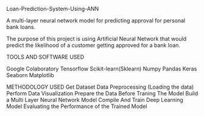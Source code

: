 Loan-Prediction-System-Using-ANN

A multi-layer neural network model for predicting approval for personal bank loans.

The purpose of this project is using Artificial Neural Network that would predict the likelihood of a customer getting approved for a bank loan.

TOOLS AND SOFTWARE USED

Google Colaboratory
Tensorflow
Scikit-learn(Sklearn)
Numpy
Pandas
Keras
Seaborn 
Matplotlib

METHODOLOGY USED
Get Dataset
Data Preprocessing (Loading the data)
Perform Data Visualization
Prepare the Data Before Traning The Model
Build a Multi Layer Neural Network Model
Compile And Train Deep Learning Model
Evaluating the Performance of the Trained Model
